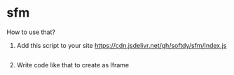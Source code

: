 # sfm
How to use that?
1. Add this script to your site 
https://cdn.jsdelivr.net/gh/softdy/sfm/index.js<pre><script src="https://cdn.jsdelivr.net/gh/softdy/sfm/index.js"></script></pre>
2. Write code like that to create as Iframe <pre><script>
    window._sfm.createIframe({
          endpoint: '', // the endpoint
          token: '',  // the endpoint
          rootElementId: 'root', //
          mode: 'management', // management|select_files
          show_header_box: true,
          show_search_box: true,
          show_file_info_box: true,
          show_sidebar_box: true,
          cdn: '',  // the cdn to load your statics
    });
</script></pre>
